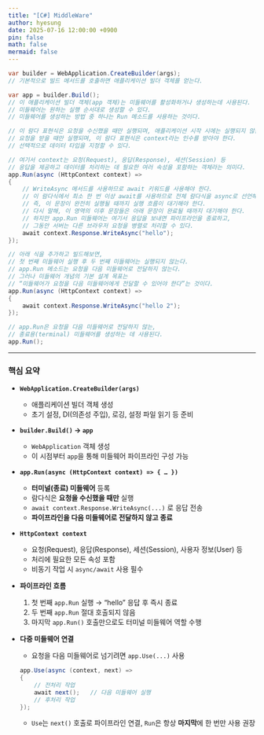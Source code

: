 ```yaml
---
title: "[C#] MiddleWare"
author: hyesung
date: 2025-07-16 12:00:00 +0900
pin: false
math: false
mermaid: false
---
```


```csharp
var builder = WebApplication.CreateBuilder(args);
// 기본적으로 빌드 메서드를 호출하면 애플리케이션 빌더 객체를 얻는다.

var app = builder.Build();
// 이 애플리케이션 빌더 객체(app 객체)는 미들웨어를 활성화하거나 생성하는데 사용된다.
// 미들웨어는 원하는 실행 순서대로 생성할 수 있다.
// 미들웨어를 생성하는 방법 중 하나는 Run 메소드를 사용하는 것이다.

// 이 람다 표현식은 요청을 수신했을 때만 실행되며, 애플리케이션 시작 시에는 실행되지 않는다.
// 요청을 받을 때만 실행되며, 이 람다 표현식은 context라는 인수를 받아야 한다.
// 선택적으로 데이터 타입을 지정할 수 있다.

// 여기서 context는 요청(Request), 응답(Response), 세션(Session) 등
// 응답을 제공하고 데이터를 처리하는 데 필요한 여러 속성을 포함하는 객체라는 의미다.
app.Run(async (HttpContext context) =>
{
    // WriteAsync 메서드를 사용하므로 await 키워드를 사용해야 한다.
    // 이 람다식에서 최소 한 번 이상 await를 사용하므로 전체 람다식을 async로 선언해야 한다.
    // 즉, 이 문장이 완전히 실행될 때까지 실행 흐름이 대기해야 한다.
    // 다시 말해, 이 영역의 이후 문장들은 아래 문장이 완료될 때까지 대기해야 한다.
    // 하지만 app.Run 미들웨어는 여기서 응답을 보내면 파이프라인을 종료하고,
    // 그동안 서버는 다른 브라우저 요청을 병렬로 처리할 수 있다.
    await context.Response.WriteAsync("hello");
});

// 아래 식을 추가하고 빌드해보면,
// 첫 번째 미들웨어 실행 후 두 번째 미들웨어는 실행되지 않는다.
// app.Run 메소드는 요청을 다음 미들웨어로 전달하지 않는다.
// 그러나 미들웨어 개념의 기본 설계 목표는
// “미들웨어가 요청을 다음 미들웨어에게 전달할 수 있어야 한다”는 것이다.
app.Run(async (HttpContext context) =>
{
    await context.Response.WriteAsync("hello 2");
});

// app.Run은 요청을 다음 미들웨어로 전달하지 않는,
// 종료용(terminal) 미들웨어를 생성하는 데 사용된다.
app.Run();
```

---

### 핵심 요약

* **`WebApplication.CreateBuilder(args)`**

  * 애플리케이션 빌더 객체 생성
  * 초기 설정, DI(의존성 주입), 로깅, 설정 파일 읽기 등 준비

* **`builder.Build()` → `app`**

  * `WebApplication` 객체 생성
  * 이 시점부터 `app`을 통해 미들웨어 파이프라인 구성 가능

* **`app.Run(async (HttpContext context) => { … })`**

  * **터미널(종료) 미들웨어** 등록
  * 람다식은 **요청을 수신했을 때만** 실행
  * `await context.Response.WriteAsync(...)` 로 응답 전송
  * **파이프라인을 다음 미들웨어로 전달하지 않고 종료**

* **`HttpContext context`**

  * 요청(Request), 응답(Response), 세션(Session), 사용자 정보(User) 등
  * 처리에 필요한 모든 속성 포함
  * 비동기 작업 시 `async/await` 사용 필수

* **파이프라인 흐름**

  1. 첫 번째 `app.Run` 실행 → “hello” 응답 후 즉시 종료
  2. 두 번째 `app.Run` 절대 호출되지 않음
  3. 마지막 `app.Run()` 호출만으로도 터미널 미들웨어 역할 수행

* **다중 미들웨어 연결**

  * 요청을 다음 미들웨어로 넘기려면 `app.Use(...)` 사용

  ```csharp
  app.Use(async (context, next) =>
  {
      // 전처리 작업
      await next();   // 다음 미들웨어 실행
      // 후처리 작업
  });
  ```

  * `Use`는 `next()` 호출로 파이프라인 연결, `Run`은 항상 **마지막**에 한 번만 사용 권장

